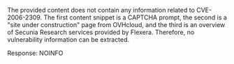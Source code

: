 The provided content does not contain any information related to CVE-2006-2309. The first content snippet is a CAPTCHA prompt, the second is a "site under construction" page from OVHcloud, and the third is an overview of Secunia Research services provided by Flexera. Therefore, no vulnerability information can be extracted.

Response: NOINFO
